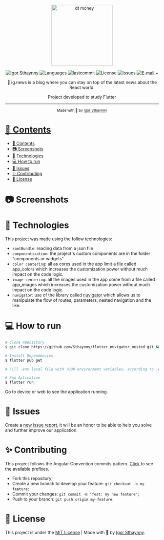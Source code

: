 <p align="center">
   <img src="https://user-images.githubusercontent.com/46109133/123561796-e99b8000-d780-11eb-8d58-a46e9d82a2dd.png" alt="dt money" width="200"/>
</p>

<p align="center">
   <a href="https://www.linkedin.com/in/igor-sthaynny/">
      <img alt="Igor Sthaynny" src="https://img.shields.io/badge/-Sthaynny-5965e0?style=flat&logo=Linkedin&logoColor=white" />
   </a>
  <img alt="Languages" src="https://img.shields.io/github/languages/count/Sthaynny/flutter_nuvigator_nested?color=%235963C5" />
  <img alt="lastcommit" src="https://img.shields.io/github/last-commit/Sthaynny/flutter_nuvigator_nested?color=%235761C3" />
  <img alt="License" src="https://img.shields.io/github/license/Sthaynny/flutter_nuvigator_nested?color=%235E69D7" />
  <img alt="Issues" src="https://img.shields.io/github/issues/Sthaynny/flutter_nuvigator_nested?color=%235965E0">
  <a href="mailto:igorsthaynny@gmail.com">
   <img alt="E-mail" src="https://img.shields.io/badge/-igorsthaynny%40gmail.com-%23525DCB" />
  </a>+
</p>

<p align="center">
  📰 ig.news is a blog where you can stay on top of the latest news about the React world.
</p>

<p align="center">Project developed to study Flutter</p>

<hr />

<div align="center">
  <sub> Made with 💖 by
    <a href="https://github.com/Sthaynny">Igor Sthaynny
  </sub>
</div>

# 📌 Contents

- [📌 Contents](#-contents)
- [:camera: Screenshots](#camera-screenshots)
- [:rocket: Technologies](#rocket-technologies)
- [:computer: How to run](#computer-how-to-run)
- [:bug: Issues](#bug-issues)
- [:sparkles: Contributing](#sparkles-contributing)
- [:page_facing_up: License](#page_facing_up-license)

# :camera: Screenshots
   

# :rocket: Technologies
This project was made using the follow technologies:


- `rootBundle`: reading data from a json file
- `componentization`: the project's custom components are in the folder "components or widgets"
- `color centering`: all as cores used in the app limit a file called app_colors which increases the customization power without much impact on the code logic.
- `image centering`: all the images used in the app come from a file called app_images which increases the customization power without much impact on the code logic.
- `nuvigator`: use of the library called [nuvigator](https://github.com/nubank/nuvigator) which allows us to manipulate the flow of routes, parameters, nested navigation and the like.

# :computer: How to run

```bash
# Clone Repository
$ git clone https://github.com/Sthaynny/flutter_nuvigator_nested.git && cd flutter_nuvigator_nested

# Install Dependencies
$ flutter pub get

# Fill .env.local file with YOUR environment variables, according to .env.example file.

# Run Aplication
$ flutter run
```
Go to device or web to see the application running.

# :bug: Issues

Create a <a href="https://github.com/Sthaynny/flutter_nuvigator_nested/issues">new issue report</a>, it will be an honor to be able to help you solve and further improve our application.

# :sparkles: Contributing

This project follows the Angular Convention commits pattern. [Click](./commitlint.config.js) to see the available prefixes.

- Fork this repository;
- Create a new branch to develop your feature: `git checkout -b my-feature`;
- Commit your changes: `git commit -m 'feat: my new feature'`;
- Push to your branch: `git push origin my-feature`.

# :page_facing_up: License

This project is under the [MIT License](./LICENSE) |
Made with 💖 by [Igor Sthaynny](https://www.linkedin.com/in/igor-sthaynny/).